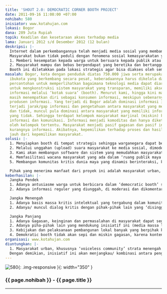 ```yaml
---
title: 'SHOUT 2.0: DEMOCRATIC CORNER BOOTH PROJECT'
date: 2011-09-16 11:08:00 +07:00
nohibah: 580
inisiator: www.kotahujan.com
lokasi: Bogor
dana: 289 Juta Rupiah
topik: Keadilan dan kesetaraan akses terhadap media
lama: Januari 2012 s/d Desember 2012 (12 bulan)
deskripsi: |-
  Internet dalam perkembangannya telah menjadi media sosial yang membantu masyarakat berekspresi. Meski demikian penggunaannya dirasa belum maksimal, dimana media sosial masih dianggap sebagai wahana yang tidak serius (sekedar media relasai perkawanan) dan tidak mampu menggalang agenda publik (public discourse) berbagai isu sosial kemasyarakatan. Penggunaan new media hakikatnya merupakan suatu bentuk efektif untuk mobilisasi suara publik. Seperti yang pernah kami lakukan untuk mendorong diskursus 2700 orang di jejaring facebook untuk mendesak KPI untuk menyetop penayangan tema TV yang dianggap melanggar nilai etis di sebuah televisi nasional swasta (primitive runaway).
  Masyarakat bukan tidak peduli dengan fenomena sosial kemasyarakatan yang terjadi dan terus berkembang, namun menurut kami harus terdapat media penyampaian agar pesan tepat sasaran dan terus berkembang. Booth Demokrasi merupakan inisiatif memperluas ruang publik, dengan prinsip, yaitu:
  1. Memberi kesempatan kepada warga untuk bersuara kepada publik atau masyarakat lainnya
  2. Masyarakat mampu dan bebas berpendapat yang beretika dan bertanggungjawab dalam bermedia.
  Booth ini diletakkan pada lokasi strategis agar bisa diakses oleh semua kalangan. Isu yang terangkum kemudian oleh pengelola akan dibuka ke ranah diskusi yang lebih luas bersama pelaksana dan pembuat sehingga melibatkan partisipasi masyarakat lebih luas. Booth democracy akan mengacu kepada prinsip both coverage dan studi serta riset dasar.
masalah: Bogor, kota dengan penduduk diatas 750.000 jiwa serta merupakan daerah penyangga
  ibukota yang berkembang secara pesat, keberadaannya harus dikelola dan menjadi daerah
  percontohan untuk memperlihatkan bagaimana teknologi media dapat diarahkan dan dimanfaatkan
  untuk mengkonstruksi sistem masyarakat yang transparan, memiliki akses terhadap
  informasi melalui ‘kotak suara’ (booth). Menurut kami, hingga kini masyarakat Bogor
  masih menempatkan diri sebagai konsumen informasi, meskipun sebenarnya bisa menjadi
  produsen informasi. Yang terjadi di Bogor adalah dominasi informasi ibukota. Selain
  terjadi jarak/gap informasi dan pengetahuan antara masyarakat yang memiliki informasi
  dan tidak, muncul pula dominasi antara masyarakat yang memiliki informasi dan masyarakat
  yang tidak. Sehingga terdapat kelompok masyarakat marjinal (miskin) karena minim
  informasi dan komunikasi. Informasi menjadi komoditas dan hanya diketahui dan dikelola
  oleh kelompok tertentu. Masyarakat menjadi pasif gagasan dan pasif inisiatif karena
  kurangnya informasi. Akibatnya, kepemilikan terhadap proses dan hasil pembangunan
  jauh dari kepemilikan masyarakat.
solusi: |-
  1. Menyiapkan booth di tempat strategis sehingga warganegara dapat berkomunikasi menyuarakan gagasan, opini dan permasalahannya secara bebas, khususnya kepada masyarakat tidak punya akses kepada media dan informasi.
  2. Melalui unggahan (upload) suara masyarakat ke media sosial, dimoderasi dan dikomentari oleh massa kritis melalui teknologi social media, sehingga data dan informasi akan terus berkembang mengikuti.
  3. Kami akan membangun software dan sistem yang memudahkan masyarakat mengirimkan pesan singkat maupun upload video via mobile phone merespon fenomena yang terbangun melalui booth demokrasi.
  4. Memfasilitasi wacana masyarakat yang ada dalam ‘ruang publik maya’ kepada pengambil kebijakan dan atau pelaksana kebijakan dengan ruang dialog kritis, sehingga akan terbentuk masyarakat rasional komunikatif, mampu berdialog secara terbuka, adil dan dalam posisi yang seimbang. Dalam diskursus ini kami melihat akan terjadi snowball-effect terhadap isu yang diangkat
  5. Membangun komunitas kritis dunia maya yang dinamis berinteraksi, kritis terhadap permasalahan sosial urban perkotaan; serta memiliki kebebasan dan etika bermedia.

  Pihak yang menerima manfaat dari proyek ini adalah masyarakat urban, khususnya ‘voiceless community’ strata menengah bawah yang tidak mempunyai akses dan kemampuan memproduksi informasi dan berkomunikasi serta selama ini tertinggal dalam komunikasi pembangunan termasuk tema gender dimasyarakat, wakil rakyat dan pembuat kebijakan lokal/ daerah, dan pelaksana otoritas yaitu SKPD. Dengan demikian, inisiatif ini akan menjangkau/ kombinasi antara penguatan masyarakat marjinal (menengah kebawah), urban di kota Bogor sebagai empathy community dan kaum intelektual muda/ civitas akademika/ masyarakat sipil sebagai basis massa kritis.
keberhasilan: |-
  Jangka Pendek
  1. Adanya antusiasme warga untuk berbicara dalam ‘democratic booth’ serta tema-tema sosial kemasyarakatan yang dapat menjadi sumber dan produsen informasi.
  2. Adanya informasi reguler yang diunggah, di moderasi dan dikomentari melalui social media dalam proyek ini.

  Jangka Menengah
  1. Adanya basis massa kritis intelektual yang tergabung dalam komunitas maya yang dapat memberi ketajaman dan kesahihan informasi yang berkembang.
  2. Adanya/ muncul dialog kritis dengan pihak-pihak lain yang ‘disinggung’ dalam democratic booth baik melalui diskusi maya social media atau kegiatan diskusi publik.

  Jangka Panjang
  1. Adanya Gagasan, keinginan dan permasalahan di masyarakat dapat segara terjawab dan diselesaikan.
  2. Adanya piha-pihak lain yang mendukung inisiatif ini (media massa lain, pengambil kebijakan, warga masyarakat lain).
  3. Kebijakan dan pelaksanaan pembangunan lokal banyak yang berpihak kepada masyarakat lokal.
  4. Demokratic booth tidak akan sepi dan miskin gagasan, karena konten dan temanya selalu berkembang mengikuti dinamika masyarakat.
organisasi: www.kotahujan.com
diuntungkan: |-
  1. Masyarakat urban, khususnya ‘voiceless community’ strata menengah bawah yang tidak mempunyai akses dan kemampuan memproduksi informasi dan berkomunikasi serta selama ini tertinggal dalam komunikasi pembangunan termasuk tema gender dimasyarakat. 2. Wakil Rakyat dan Pembuat Kebijakan Lokal/ daerah 3. Pelaksana otoritas yaitu SKPD
  Dengan demikian, inisiatif ini akan menjangkau/ kombinasi antara penguatan masyarakat marjinal (menengah kebawah), urban di kota Bogor sebagai empathy community dan kaum intelektual muda/ civitas akademika/ masyarakat sipil sebagai basis massa kritis.
---
```


![580](/static/img/hibahcmb/580.png){: .img-responsive }{: width="350" }

### {{ page.nohibah }} - {{ page.title }}

---
